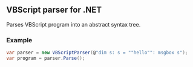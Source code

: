 ## VBScript parser for .NET

Parses VBScript program into an abstract syntax tree.

### Example

```csharp
var parser = new VBScriptParser(@"dim s: s = ""hello"": msgbox s");
var program = parser.Parse();
```
